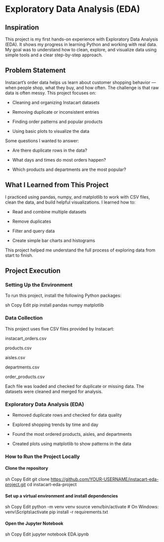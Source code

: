 # Exploratory Data Analysis (EDA)
## Inspiration
This project is my first hands-on experience with Exploratory Data Analysis (EDA). It shows my progress in learning Python and working with real data. My goal was to understand how to clean, explore, and visualize data using simple tools and a clear step-by-step approach.

## Problem Statement
Instacart’s order data helps us learn about customer shopping behavior — when people shop, what they buy, and how often. The challenge is that raw data is often messy. This project focuses on:

* Cleaning and organizing Instacart datasets

* Removing duplicate or inconsistent entries

* Finding order patterns and popular products

* Using basic plots to visualize the data

Some questions I wanted to answer:

* Are there duplicate rows in the data?

* What days and times do most orders happen?

* Which products and departments are the most popular?

## What I Learned from This Project
I practiced using pandas, numpy, and matplotlib to work with CSV files, clean the data, and build helpful visualizations. I learned how to:

* Read and combine multiple datasets

* Remove duplicates

* Filter and query data

* Create simple bar charts and histograms

This project helped me understand the full process of exploring data from start to finish.

## Project Execution
### Setting Up the Environment
To run this project, install the following Python packages:

sh
Copy
Edit
pip install pandas numpy matplotlib

### Data Collection
This project uses five CSV files provided by Instacart:

instacart_orders.csv

products.csv

aisles.csv

departments.csv

order_products.csv

Each file was loaded and checked for duplicate or missing data. The datasets were cleaned and merged for analysis.

### Exploratory Data Analysis (EDA)
* Removed duplicate rows and checked for data quality

* Explored shopping trends by time and day

* Found the most ordered products, aisles, and departments

* Created plots using matplotlib to show patterns in the data

### How to Run the Project Locally
#### Clone the repository

sh
Copy
Edit
git clone https://github.com/YOUR-USERNAME/instacart-eda-project.git
cd instacart-eda-project

#### Set up a virtual environment and install dependencies

sh
Copy
Edit
python -m venv venv
source venv/bin/activate  # On Windows: venv\Scripts\activate
pip install -r requirements.txt

#### Open the Jupyter Notebook

sh
Copy
Edit
jupyter notebook EDA.ipynb

